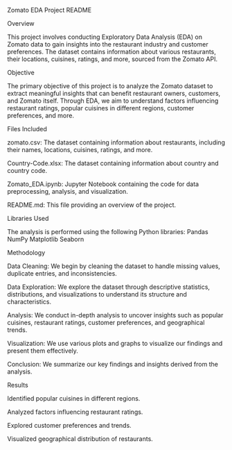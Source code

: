 Zomato EDA Project README

Overview

This project involves conducting Exploratory Data Analysis (EDA) on Zomato data to gain insights into the restaurant industry and customer preferences. The dataset contains information about various restaurants, their locations, cuisines, ratings, and more, sourced from the Zomato API.

Objective

The primary objective of this project is to analyze the Zomato dataset to extract meaningful insights that can benefit restaurant owners, customers, and Zomato itself. Through EDA, we aim to understand factors influencing restaurant ratings, popular cuisines in different regions, customer preferences, and more.


Files Included

zomato.csv: The dataset containing information about restaurants, including their names, locations, cuisines, ratings, and more.

Country-Code.xlsx: The dataset containing information about country and country code.

Zomato_EDA.ipynb: Jupyter Notebook containing the code for data preprocessing, analysis, and visualization.

README.md: This file providing an overview of the project.


Libraries Used

The analysis is performed using the following Python libraries:
Pandas
NumPy
Matplotlib
Seaborn


Methodology

Data Cleaning: We begin by cleaning the dataset to handle missing values, duplicate entries, and inconsistencies.

Data Exploration: We explore the dataset through descriptive statistics, distributions, and visualizations to understand its structure and characteristics.

Analysis: We conduct in-depth analysis to uncover insights such as popular cuisines, restaurant ratings, customer preferences, and geographical trends.

Visualization: We use various plots and graphs to visualize our findings and present them effectively.

Conclusion: We summarize our key findings and insights derived from the analysis.


Results

Identified popular cuisines in different regions.

Analyzed factors influencing restaurant ratings.

Explored customer preferences and trends.

Visualized geographical distribution of restaurants.
